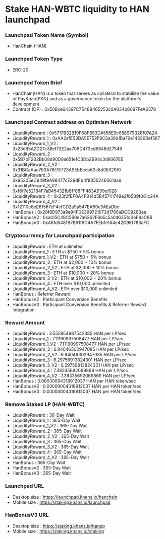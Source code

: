 # Stake HAN-WBTC liquidity to HAN launchpad

### Launchpad Token Name (Symbol)
- HanChain (HAN)

### Launchpad Token Type
- ERC-20

### Launchpad Token Brief
- HanChain(HAN) is a token that serves as collateral to stabilize the value of PayKhan(PKN) and as a governance token for the platform's development.
- Contract (OP) : 0x50Bce64397C75488465253c0A034b8097FeA6578

### Launchpad Contract address on Optimism Network
- LiquidityReward : 0x5717B32B19F68F853DA556E9c658979328f07A24
- LiquidityReward_1 : 0xAA2afE53DA5E752F9C6a39b1Ba76e14336Bef587
- LiquidityReward_1_V2 : 0x23e85A2D27c38ef72E2aa706D473cd6648d27549
- LiquidityReward_2 : 0x5B7bF2B2Bb08d90D9a651e1C3Db2B94c3d9067EE
- LiquidityReward_2_V2 : 0x31BCaAae793A76f7E723A9EbEecb63c8d0E029f0
- LiquidityReward_3 : 0x95305eC949f9A98477cE29dFb4f8350246061da6
- LiquidityReward_3_V2 : 0xf6f7e52184F7aB454321b81f08FF463A999ef028
- LiquidityReward_4 : 0x23f2fBF0A4F814d5B45741749e2fb589f061c24A
- LiquidityReward_4_V2 : 0x12110e8eE61567cF4cfCD2a9a547EA60c3AEaDbc
- HanBonus   : 0x28f8D973a9e94F02399721073d1786aDCD9263ea
- HanBonusV2 : 0xab15C49C560e7a6362F6b5c5a0d6351d0eF4aC8B
- HanBonusV3 : 0xA6fd5481B7B61f9C4A7FEb1e1A4e42C98f783aFC

### Cryptocurrency for Launchpad participation
- LiquidityReward : ETH at unlimited
- LiquidityReward_1 : ETH at $750 + 5% bonus
- LiquidityReward_1_V2 : ETH at $750 + 5% bonus
- LiquidityReward_2 : ETH at $2,000 + 10% bonus
- LiquidityReward_2_V2 : ETH at $2,000 + 10% bonus
- LiquidityReward_3 : ETH at $10,000 + 20% bonus
- LiquidityReward_3_V2 : ETH at $10,000 + 20% bonus
- LiquidityReward_4 : ETH over $10,000 unlimited
- LiquidityReward_4_V2 : ETH over $10,000 unlimited
- HanBonus   : Referrer Reward
- HanBonusV2 : Participant Conversion Benefits
- HanBonusV3 : Participant Conversion Benefits & Referrer Reward Integration

### Reward Amount
- LiquidityReward : 3.555954987542385 HAN per LP/sec
- LiquidityReward_1 : 7.11190997508477 HAN per LP/sec
- LiquidityReward_1_V2 : 7.11190997508477 HAN per LP/sec
- LiquidityReward_2 : 6.84046302947085 HAN per LP/sec
- LiquidityReward_2_V2 : 6.84046302947085 HAN per LP/sec
- LiquidityReward_3 : 6.29756913824301 HAN per LP/sec
- LiquidityReward_3_V2 : 6.29756913824301 HAN per LP/sec
- LiquidityReward_4 : 7.38335692069869 HAN per LP/sec
- LiquidityReward_4_V2 : 7.38335692069869 HAN per LP/sec
- HanBonus   : 0.00000004318912037 HAN per HAN token/sec
- HanBonusV2 : 0.00000004318912037 HAN per HAN token/sec
- HanBonusV3 : 0.00000004318912037 HAN per HAN token/sec

### Remove Staked LP (HAN-WBTC)
- LiquidityReward : 30-Day Wait
- LiquidityReward_1 : 365-Day Wait
- LiquidityReward_1_V2 : 365-Day Wait
- LiquidityReward_2 : 365-Day Wait
- LiquidityReward_2_V2 : 365-Day Wait
- LiquidityReward_3 : 365-Day Wait
- LiquidityReward_3_V2 : 365-Day Wait
- LiquidityReward_4 : 365-Day Wait
- LiquidityReward_4_V2 : 365-Day Wait
- HanBonus   : 365-Day Wait
- HanBonusV2 : 365-Day Wait
- HanBonusV3 : 365-Day Wait

### Launchpad URL
- Desktop size : https://launchpad.khans.io/hanchain
- Mobile size : https://staking.khans.io/launchpad

### HanBonusV3 URL
- Desktop size : https://staking.khans.io/hanep
- Mobile size : https://staking.khans.io/staking
